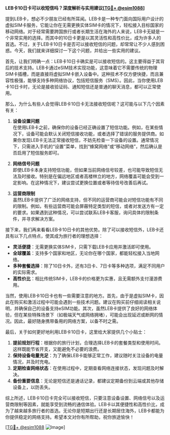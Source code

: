 **LEB卡10日卡可以收短信吗？深度解析与实用建议[[TG💪+ @esim1088](https://t.me/s/esim1088)]**

提到LEB卡，想必不少朋友已经有所耳闻。LEB卡是一种专门面向国际用户设计的虚拟SIM卡服务，它能让你在无需更换实体SIM卡的情况下，轻松接入目标国家的移动网络。对于经常需要跨国旅行或者长期生活在海外的人来说，LEB卡无疑是一个非常实用的选择。而其中的10日卡更是以其灵活性和高性价比，成为许多人的首选。不过，关于LEB卡10日卡是否可以接收短信的问题，却常常让不少人感到困惑。今天，我们就来详细探讨一下这个问题，并给出一些实用的建议。

首先，让我们明确一点：LEB卡10日卡确实是可以接收短信的。这主要得益于其背后的技术支持。LEB卡通过eSIM技术实现功能，这意味着它不需要传统的物理SIM卡插槽，而是直接将虚拟SIM卡嵌入设备中。这种技术不仅方便快捷，而且兼容性极强，能够支持多种网络协议，包括短信服务（SMS）。因此，当你使用LEB卡10日卡时，无论是接收验证码、通知短信还是普通的聊天消息，都可以正常使用。

那么，为什么有些人会觉得LEB卡10日卡无法接收短信呢？这可能与以下几个因素有关：

1. **设备设置问题**  
   在使用LEB卡之前，确保你的设备已经正确设置了短信功能。例如，在某些情况下，设备可能会默认关闭短信接收功能，或者选择了错误的服务提供商。如果你发现LEB卡无法正常接收短信，不妨先检查一下设备的设置。通常情况下，只需进入手机的“设置”菜单，找到“蜂窝网络”或“移动网络”，然后确认是否启用了短信服务即可。

2. **网络信号问题**  
   即使LEB卡本身支持短信功能，但如果当前网络信号较差，也可能导致短信无法及时接收。特别是在偏远地区或者高楼林立的地方，网络覆盖可能会受到一定影响。在这种情况下，建议尝试更换位置或者等待信号改善后再试。

3. **运营商限制**  
   虽然LEB卡提供了广泛的网络支持，但不同的运营商可能会对短信功能有不同的限制。例如，有些运营商可能会屏蔽特定类型的短信，或者对发送方有一定的要求。如果遇到这种情况，可以尝试联系LEB卡客服，询问具体的限制条件，并寻求解决方案。

接下来，我们再来看看LEB卡10日卡的其他优势。除了可以接收短信外，LEB卡还具有以下几点特点，使其成为旅行者的理想选择：

- **灵活便捷**：无需更换实体SIM卡，只需下载LEB卡应用并激活即可使用。
- **全球覆盖**：支持多个国家和地区，无论你在哪个国家，都能轻松接入当地网络。
- **多种套餐选择**：除了10日卡外，还有3日卡、7日卡等多种选项，满足不同用户的实际需求。
- **高性价比**：相比传统SIM卡，LEB卡的价格更为实惠，且无需额外支付漫游费用。

当然，使用LEB卡10日卡也有一些需要注意的地方。首先，由于是虚拟SIM卡，因此在购买和激活过程中可能会遇到一些技术问题。建议在购买前仔细阅读相关说明，并确保自己的设备支持eSIM功能。其次，虽然LEB卡提供了良好的网络体验，但在某些特殊场景下（如极端天气或网络拥堵），可能会出现延迟或断网的情况。因此，最好随身携带备用的网络方案，以备不时之需。

最后，关于如何更好地利用LEB卡10日卡，这里给大家提供几个小贴士：

1. **提前规划行程**：根据你的旅行计划，合理选择LEB卡的套餐类型和使用时间。这样既能节省开支，又能避免不必要的浪费。
2. **保持设备电量充足**：为了确保LEB卡能够正常工作，建议随时关注设备的电量情况，并及时充电。
3. **定期检查网络状态**：在使用过程中，定期查看网络连接状态，发现问题及时解决。
4. **备份重要信息**：无论是短信还是通话记录，都建议定期备份到云端或其他存储设备上，以防丢失。

综上所述，LEB卡10日卡完全可以接收短信，只要注意设备设置、网络信号以及运营商限制等因素，就能享受到流畅的通信体验。LEB卡以其便捷性和高性价比，成为了越来越多旅行者的首选。无论你是短期出行还是长期居住海外，LEB卡都能为你提供稳定的网络支持。希望本文对你有所帮助，祝你旅途愉快！

[[TG💪+ @esim1088](https://t.me/s/esim1088) ![Image](https://i.postimg.cc/4NQfJmqS/Snipaste-2025-05-13-00-14-12.png)]